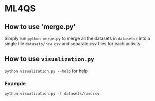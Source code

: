 # ML4QS

## How to use 'merge.py'
Simply run `python merge.py` to merge all the datasets in `datasets/` into a single file `datasets/raw.csv` and separate csv files for each activity.

## How to use `visualization.py`
`python visualization.py --help` for help

### Example
`python visualization.py -f datasets/raw.csv`